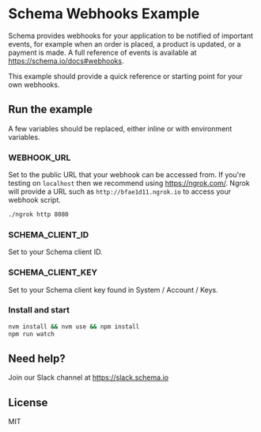 # Schema Webhooks Example

Schema provides webhooks for your application to be notified of important events, for example when an order is placed, a product is updated, or a payment is made. A full reference of events is available at https://schema.io/docs#webhooks.

This example should provide a quick reference or starting point for your own webhooks.

## Run the example

A few variables should be replaced, either inline or with environment variables.

### WEBHOOK_URL

Set to the public URL that your webhook can be accessed from. If you're testing on `localhost` then we recommend using https://ngrok.com/. Ngrok will provide a URL such as `http://bfae1d11.ngrok.io` to access your webhook script.

```bash
./ngrok http 8080
```

### SCHEMA_CLIENT_ID

Set to your Schema client ID.

### SCHEMA_CLIENT_KEY

Set to your Schema client key found in System / Account / Keys.

### Install and start

```bash
nvm install && nvm use && npm install
npm run watch
```

## Need help?

Join our Slack channel at https://slack.schema.io

## License

MIT
